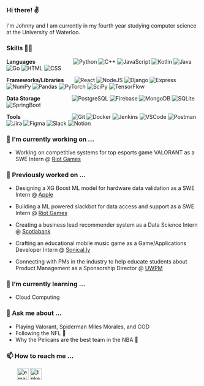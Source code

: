 ### Hi there! ✌️

I'm Johnny and I am currently in my fourth year studying computer science at the University of Waterloo.

### Skills 👨‍💻
**Languages**&nbsp;&nbsp;&nbsp;&nbsp;&nbsp;&nbsp;&nbsp;&nbsp;&nbsp;&nbsp;&nbsp;&nbsp;&nbsp;&nbsp;&nbsp;&nbsp;&nbsp;&nbsp;&nbsp;&nbsp;&nbsp;&nbsp;&nbsp;&nbsp;
![Python](https://img.shields.io/badge/Python-ffdb66?logo=python)
![C++](https://img.shields.io/badge/C++-314968?logo=cplusplus)
![JavaScript](https://img.shields.io/badge/JavaScript-ec1a8c?logo=javascript)
![Kotlin](https://img.shields.io/badge/Kotlin-ff4b58?logo=kotlin)
![Java](https://img.shields.io/badge/Java-e0211b?logo=java)
![Go](https://img.shields.io/badge/Go-fddd1c?logo=go)
![HTML](https://img.shields.io/badge/HTML-e4e4e4?logo=html5)
![CSS](https://img.shields.io/badge/CSS-30ace0?logo=css3)

**Frameworks/Libraries**&nbsp;&nbsp;&nbsp;&nbsp;&nbsp;&nbsp;
![React](https://img.shields.io/badge/React-282c34?logo=react)
![NodeJS](https://img.shields.io/badge/Node.js-333333?logo=nodedotjs)
![Django](https://img.shields.io/badge/django-%23092E20.svg?&logo=django)
![Express](https://img.shields.io/badge/Express-black?logo=express)
![NumPy](https://img.shields.io/badge/numpy-%23013243.svg?&logo=numpy&logoColor=white)
![Pandas](https://img.shields.io/badge/pandas-%23150458.svg?&logo=pandas&logoColor=white)
![PyTorch](https://img.shields.io/badge/PyTorch-%23EE4C2C.svg?&logo=PyTorch&logoColor=white)
![SciPy](https://img.shields.io/badge/SciPy-%230C55A5.svg?&logo=scipy&logoColor=%white)
![TensorFlow](https://img.shields.io/badge/TensorFlow-%23FF6F00.svg?&logo=TensorFlow&logoColor=white)

**Data Storage**&nbsp;&nbsp;&nbsp;&nbsp;&nbsp;&nbsp;&nbsp;&nbsp;&nbsp;&nbsp;&nbsp;&nbsp;&nbsp;&nbsp;&nbsp;&nbsp;&nbsp;&nbsp;&nbsp;&nbsp;
![PostgreSQL](https://img.shields.io/badge/PostgreSQL-e7eae8?logo=postgresql)
![Firebase](https://img.shields.io/badge/Firebase-1967d3?logo=firebase)
![MongoDB](https://img.shields.io/badge/MongoDB-424950?logo=mongodb)
![SQLite](https://img.shields.io/badge/sqlite-%2307405e.svg?&logo=sqlite&logoColor=white)
![SpringBoot](https://img.shields.io/badge/SpringBoot-6DB33F?style=flat-square&logo=Spring&logoColor=white)

**Tools**&nbsp;&nbsp;&nbsp;&nbsp;&nbsp;&nbsp;&nbsp;&nbsp;&nbsp;&nbsp;&nbsp;&nbsp;&nbsp;&nbsp;&nbsp;&nbsp;&nbsp;&nbsp;&nbsp;&nbsp;&nbsp;&nbsp;&nbsp;&nbsp;&nbsp;&nbsp;&nbsp;&nbsp;&nbsp;&nbsp;&nbsp;&nbsp;&nbsp;
![Git](https://img.shields.io/badge/Git-efefe7?logo=git)
![Docker](https://img.shields.io/badge/Docker-012b66?logo=docker)
![Jenkins](https://img.shields.io/badge/jenkins-%232C5263.svg?&logo=jenkins&logoColor=white)
![VSCode](https://img.shields.io/badge/VSCode-0066b8?logo=visualstudiocode)
![Postman](https://img.shields.io/badge/Postman-ffffff?logo=postman)
![Jira](https://img.shields.io/badge/Jira-0052cc?logo=jira)
![Figma](https://img.shields.io/badge/Figma-0ac97f?logo=figma)
![Slack](https://img.shields.io/badge/Slack-501651?logo=slack)
![Notion](https://img.shields.io/badge/Notion-black?logo=notion)

### 🔭 I’m currently working on ...
* Working on competitive systems for top esports game VALORANT as a SWE Intern @ [Riot Games](https://www.riotgames.com/en)

### 👯 Previously worked on ... 
* Designing a XG Boost ML model for hardware data validation as a SWE Intern @ [Apple](https://www.apple.com/)
* Building a ML powered slackbot for data access and support as a SWE Intern @ [Riot Games](https://www.riotgames.com/en)
* Creating a business lead recommender system as a Data Science Intern @ [Scotiabank](https://www.scotiabank.com/ca/en/personal.html)
* Crafting an educational mobile music game as a Game/Applications Developer Intern @ [Sonical.ly](https://www.sonical.ly/)

* Connecting with PMs in the industry to help educate students about Product Management as a Sponsorship Director @ [UWPM](https://www.instagram.com/uwaterloopm/?hl=en)

### 🌱 I’m currently learning ...
* Cloud Computing 

### 💬 Ask me about ...
* Playing Valorant, Spiderman Miles Morales, and COD
* Following the NFL 🏈
* Why the Pelicans are the best team in the NBA 🏀

### 📫 How to reach me ...
&nbsp;&nbsp;&nbsp;&nbsp;&nbsp;&nbsp;
<a href="mailto:johnnyleung2001@google.com"><img width=30 src="https://img.icons8.com/color/96/000000/gmail.png" alt="email"/></a>
<a href="https://www.linkedin.com/in/johnny-leung10/"><img width=30 src="https://img.icons8.com/color/96/000000/linkedin.png" alt="linkedin"/></a>
